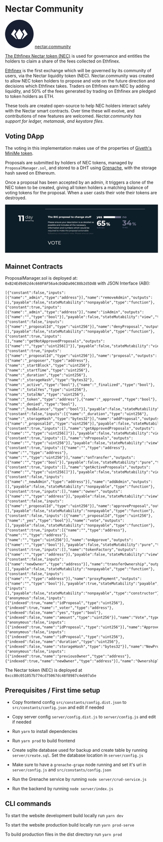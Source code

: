  # Nectar Community

![Logo](/src/constants/images/logo.svg "Logo") [nectar.community](https://nectar.community) 

[The Ethfinex Nectar token (NEC)](https://github.com/ethfinex/nectar) is used for governance and entitles the holders to claim a share of the fees collected on Ethfinex.

[Ethfinex](https://www.ethfinex.com) is the first exchange which will be governed by its community of users, via the Nectar liquidity token (NEC). Nectar.community was created to allow NEC token holders to propose and vote on the future direction and decisions which Ethfinex takes. Traders on Ethfinex earn NEC by adding liquidity, and 50% of the fees generated by trading on Ethfinex are pledged to token holders as ETH.

These tools are created open-source to help NEC holders interact safely with the Nectar smart contracts. Over time these will evolve, and contributions of new features are welcomed. *Nectar.community has support for ledger, metamask, and keystore files*.

## Voting DApp

The voting in this implementation makes use of the properties of [Giveth's MiniMe token](https://github.com/giveth/minime).

Proposals are submitted by holders of NEC tokens, managed by `ProposalManager.sol`, and stored to a DHT using [Grenache](https://github.com/bitfinexcom/grenache), with the storage hash saved on Ethereum.

Once a proposal has been accepted by an admin, it triggers a clone of the NEC token to be created, giving all token holders a matching balance of voting tokens for the proposal. When a user casts their vote their tokens are destroyed.

![Example Proposal Screenshot](/proposal.jpg?raw=true "Example Proposal")

## Mainnet Contracts
ProposalManager.sol is deployed at:
`0xB24Ed9d62d4c660FAF56a4cDdADa06C88b2d5DdB`
with JSON Interface (ABI):
```
[{"constant":false,"inputs":[{"name":"_admin","type":"address"}],"name":"removeAdmin","outputs":[],"payable":false,"stateMutability":"nonpayable","type":"function"},{"constant":true,"inputs":[{"name":"_admin","type":"address"}],"name":"isAdmin","outputs":[{"name":"","type":"bool"}],"payable":false,"stateMutability":"view","type":"function"},{"constant":false,"inputs":[{"name":"_proposalId","type":"uint256"}],"name":"denyProposal","outputs":[],"payable":false,"stateMutability":"nonpayable","type":"function"},{"constant":true,"inputs":[],"name":"getNotApprovedProposals","outputs":[{"name":"","type":"uint256[]"}],"payable":false,"stateMutability":"view","type":"function"},{"constant":true,"inputs":[{"name":"_proposalId","type":"uint256"}],"name":"proposal","outputs":[{"name":"_proposer","type":"address"},{"name":"_startBlock","type":"uint256"},{"name":"_startTime","type":"uint256"},{"name":"_duration","type":"uint256"},{"name":"_storageHash","type":"bytes32"},{"name":"_active","type":"bool"},{"name":"_finalized","type":"bool"},{"name":"_totalYes","type":"uint256"},{"name":"_totalNo","type":"uint256"},{"name":"_token","type":"address"},{"name":"_approved","type":"bool"},{"name":"_denied","type":"bool"},{"name":"_hasBalance","type":"bool"}],"payable":false,"stateMutability":"view","type":"function"},{"constant":false,"inputs":[{"name":"_duration","type":"uint256"},{"name":"_storageHash","type":"bytes32"}],"name":"addProposal","outputs":[{"name":"_proposalId","type":"uint256"}],"payable":false,"stateMutability":"nonpayable","type":"function"},{"constant":true,"inputs":[],"name":"getApprovedProposals","outputs":[{"name":"","type":"uint256[]"}],"payable":false,"stateMutability":"view","type":"function"},{"constant":true,"inputs":[],"name":"nProposals","outputs":[{"name":"","type":"uint256"}],"payable":false,"stateMutability":"view","type":"function"},{"constant":true,"inputs":[{"name":"","type":"address"},{"name":"","type":"address"},{"name":"","type":"uint256"}],"name":"onTransfer","outputs":[{"name":"","type":"bool"}],"payable":false,"stateMutability":"pure","type":"function"},{"constant":true,"inputs":[],"name":"getActiveProposals","outputs":[{"name":"","type":"uint256[]"}],"payable":false,"stateMutability":"view","type":"function"},{"constant":false,"inputs":[{"name":"_newAdmin","type":"address"}],"name":"addAdmin","outputs":[],"payable":false,"stateMutability":"nonpayable","type":"function"},{"constant":true,"inputs":[],"name":"owner","outputs":[{"name":"","type":"address"}],"payable":false,"stateMutability":"view","type":"function"},{"constant":false,"inputs":[{"name":"_proposalId","type":"uint256"}],"name":"approveProposal","outputs":[],"payable":false,"stateMutability":"nonpayable","type":"function"},{"constant":false,"inputs":[{"name":"_proposalId","type":"uint256"},{"name":"_yes","type":"bool"}],"name":"vote","outputs":[],"payable":false,"stateMutability":"nonpayable","type":"function"},{"constant":true,"inputs":[{"name":"","type":"address"},{"name":"","type":"address"},{"name":"","type":"uint256"}],"name":"onApprove","outputs":[{"name":"","type":"bool"}],"payable":false,"stateMutability":"pure","type":"function"},{"constant":true,"inputs":[],"name":"tokenFactory","outputs":[{"name":"","type":"address"}],"payable":false,"stateMutability":"view","type":"function"},{"constant":false,"inputs":[{"name":"newOwner","type":"address"}],"name":"transferOwnership","outputs":[],"payable":false,"stateMutability":"nonpayable","type":"function"},{"constant":false,"inputs":[{"name":"","type":"address"}],"name":"proxyPayment","outputs":[{"name":"","type":"bool"}],"payable":true,"stateMutability":"payable","type":"function"},{"inputs":[],"payable":false,"stateMutability":"nonpayable","type":"constructor"},{"anonymous":false,"inputs":[{"indexed":true,"name":"idProposal","type":"uint256"},{"indexed":true,"name":"_voter","type":"address"},{"indexed":false,"name":"yes","type":"bool"},{"indexed":false,"name":"amount","type":"uint256"}],"name":"Vote","type":"event"},{"anonymous":false,"inputs":[{"indexed":true,"name":"idProposal","type":"uint256"}],"name":"Approved","type":"event"},{"anonymous":false,"inputs":[{"indexed":true,"name":"idProposal","type":"uint256"},{"indexed":false,"name":"duration","type":"uint256"},{"indexed":false,"name":"storageHash","type":"bytes32"}],"name":"NewProposal","type":"event"},{"anonymous":false,"inputs":[{"indexed":true,"name":"previousOwner","type":"address"},{"indexed":true,"name":"newOwner","type":"address"}],"name":"OwnershipTransferred","type":"event"}]
```

The Nectar token (NEC) is deployed at `0xcc80c051057b774cd75067dc48f8987c4eb97a5e`

## Prerequisites / First time setup

- Copy frontend config `src/constants/config.dist.json` to `src/constants/config.json` and 
edit if needed

- Copy server config `server/config.dist.js` to `server/config.js` and edit if needed

- Run `yarn` to install dependencies

- Run `yarn prod` to build frontend

- Create sqlite database used for backup and create table by running `server/create.sql`. 
Set the database location in `server/config.js`

- Make sure to have a `grenache-grape` node running and set it's url in `server/config.js` 
and `src/constants/config.json`

- Run the Grenache service by running `node server/crud-service.js`

- Run the backend by running `node server/index.js`

## CLI commands

To start the website development build locally run ```yarn dev```

To start the website production build locally run ```yarn prod-serve```

To build production files in the dist directory run ```yarn prod```
